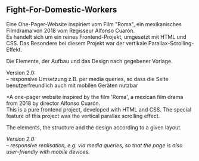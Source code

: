 ## Fight-For-Domestic-Workers

Eine One-Pager-Website inspiriert vom Film "Roma", ein mexikanisches Filmdrama von 2018 vom Regisseur Alfonso Cuarón.  
Es handelt sich um ein reines Frontend-Projekt, umgesetzt mit HTML und CSS. Das Besondere bei diesem Projekt war der vertikale Parallax-Scrolling-Effekt.

Die Elemente, der Aufbau und das Design nach gegebener Vorlage.

Version 2.0:  
– responsive Umsetzung z.B. per media queries, so dass die Seite benutzerfreundlich auch mit mobilen Geräten nutzbar


*A one-pager website inspired by the film 'Roma', a mexican film drama from 2018 by director Alfonso Cuarón.  
This is a pure frontend project, developed with HTML and CSS. The special feature of this project was the vertical parallax scrolling effect.

The elements, the structure and the design according to a given layout.

*Version 2.0:  
– responsive realisation, e.g. via media queries, so that the page is also user-friendly with mobile devices.*

